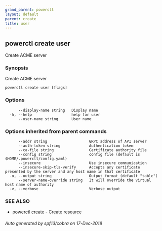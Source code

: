 ```yaml
---
grand_parent: powerctl
layout: default
parent: create
title: user
---
```

## powerctl create user

Create ACME server

### Synopsis

Create ACME server

```
powerctl create user [flags]
```

### Options

```
      --display-name string   Display name
  -h, --help                  help for user
      --user-name string      User name
```

### Options inherited from parent commands

```
      --addr string                   GRPC address of API server
      --auth-token string             Authentication token
      --ca-file string                Certificate authority file
      --config string                 config file (default is $HOME/.powerctl/config.yaml)
      --insecure                      Use insecure communication
      --insecure-skip-tls-verify      Accepts any certificate presented by the server and any host name in that certificate
  -o, --output string                 Output format (default "table")
      --server-name-override string   It will override the virtual host name of authority
  -v, --verbose                       Verbose output
```

### SEE ALSO

* [powerctl create](powerctl_create.md)	 - Create resource

###### Auto generated by spf13/cobra on 17-Dec-2018
